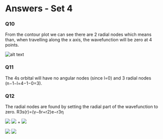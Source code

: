 # Answers - Set 4

### Q10
From the contour plot we can see there are 2 radial nodes which means than, when travelling along the x axis, the wavefunction will be zero at 4 points. 

![alt text](https://github.com/Oxbridge-Science-Academy/Chemistry_Courses/blob/master/Atomic_Orbitals/Figures/3s%20slice.png)


### Q11
The 4s orbital will have no angular nodes (since l=0) and 3 radial nodes (n−1−l=4−1−0=3).


### Q12
The radial nodes are found by setting the radial part of the wavefunction to zero. 
R3s(r)=(γ−δr+r2)e−r3η

<img src="https://render.githubusercontent.com/render/math?math=R_{3s}(r)="> <img src="https://render.githubusercontent.com/render/math?math=(\gamma - \delta r + "> + <img src="https://render.githubusercontent.com/render/math?math=r^2)e^{-3r\eta}">

<img src="https://render.githubusercontent.com/render/math?math=\displaystyle \Rightarrow (\gamma - \delta r \+  r^2)=0"> 

<img src="https://render.githubusercontent.com/render/math?math=\displaystyle \Rightarrow r = \frac{\delta \pm \sqrt{(- \delta)^2 + 4 \gamma}}{2}"> 
